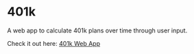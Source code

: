 # 401k
A web app to calculate 401k plans over time through user input.

Check it out here: [401k Web App](https://christian-cleberg.gitlab.io/401k)
